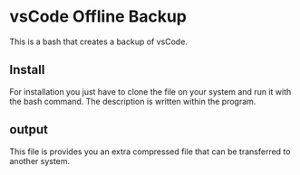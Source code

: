 # vsCode Offline Backup
This is a bash that creates a backup of vsCode.
## Install
For installation you just have to clone the file on your system and run it with the bash command.
The description is written within the program.
## output
This file is provides you an extra compressed file that can be transferred to another system.
